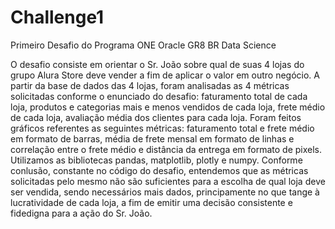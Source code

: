 # Challenge1

Primeiro Desafio do Programa ONE Oracle GR8 BR Data Science

O desafio consiste em orientar o Sr. João sobre qual de suas 4 lojas do grupo Alura Store deve vender a fim de aplicar o valor em outro negócio.
A partir da base de dados das 4 lojas, foram analisadas as 4 métricas solicitadas conforme o enunciado do desafio: faturamento total de cada loja, produtos e categorias mais e menos vendidos de cada loja, frete médio de cada loja, avaliação média dos clientes para cada loja. 
Foram feitos gráficos referentes as seguintes métricas: faturamento total e frete médio em formato de barras, média de frete mensal em formato de linhas e correlação entre o frete médio e distância da entrega em formato de pixels.
Utilizamos as bibliotecas pandas, matplotlib, plotly e numpy.
Conforme conlusão, constante no código do desafio, entendemos que as métricas solicitadas pelo mesmo não são suficientes para a escolha de qual loja deve ser vendida, sendo necessários mais dados, principamente no que tange à lucratividade de cada loja, a fim de emitir uma decisão consistente e fidedigna para a ação do Sr. João.






